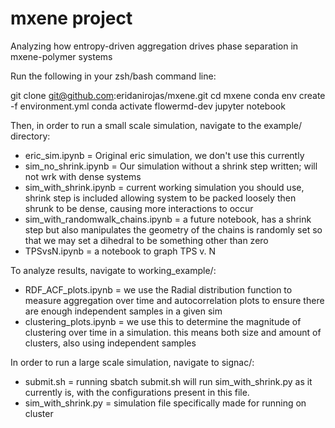 # mxene project
Analyzing how entropy-driven aggregation drives phase separation in mxene-polymer systems

Run the following in your zsh/bash command line:

git clone git@github.com:eridanirojas/mxene.git
cd mxene
conda env create -f environment.yml
conda activate flowermd-dev
jupyter notebook


Then, in order to run a small scale simulation, navigate to the example/ directory:

- eric_sim.ipynb = Original eric simulation, we don't use this currently
- sim_no_shrink.ipynb = Our simulation without a shrink step written; will not wrk with dense systems
- sim_with_shrink.ipynb = current working simulation you should use, shrink step is included allowing system to be packed loosely then shrunk to be dense, causing more interactions to occur
- sim_with_randomwalk_chains.ipynb = a future notebook, has a shrink step but also manipulates the geometry of the chains is randomly set so that we may set a dihedral to be something other than zero
- TPSvsN.ipynb = a notebook to graph TPS v. N

To analyze results, navigate to working_example/:

- RDF_ACF_plots.ipynb = we use the Radial distribution function to measure aggregation over time and autocorrelation plots to ensure there are enough independent samples in a given sim
- clustering_plots.ipynb = we use this to determine the magnitude of clustering over time in a simulation. this means both size and amount of clusters, also using independent samples

In order to run a large scale simulation, navigate to signac/:

- submit.sh = running sbatch submit.sh will run sim_with_shrink.py as it currently is, with the configurations present in this file.
- sim_with_shrink.py = simulation file specifically made for running on cluster
